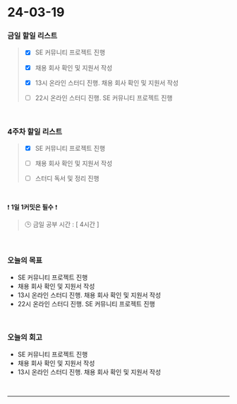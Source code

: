 # 24-03-19
### 금일 할일 리스트
> - [x]  SE 커뮤니티 프로젝트 진행
>
> - [x]  채용 회사 확인 및 지원서 작성
>
> - [x]  13시 온라인 스터디 진행. 채용 회사 확인 및 지원서 작성
>
> - [ ]  22시 온라인 스터디 진행. SE 커뮤니티 프로젝트 진행

<br/>

### 4주차 할일 리스트  
> - [x]  SE 커뮤니티 프로젝트 진행
>
> - [ ]  채용 회사 확인 및 지원서 작성
>
> - [ ]  스터디 독서 및 정리 진행

<br/>

❗ **1일 1커밋은 필수** ❗
> 🕒 금일 공부 시간 : [ 4시간 ]

<br/>

### 오늘의 목표
- SE 커뮤니티 프로젝트 진행
- 채용 회사 확인 및 지원서 작성
- 13시 온라인 스터디 진행. 채용 회사 확인 및 지원서 작성
- 22시 온라인 스터디 진행. SE 커뮤니티 프로젝트 진행

<br>

### 오늘의 회고
- SE 커뮤니티 프로젝트 진행
- 채용 회사 확인 및 지원서 작성
- 13시 온라인 스터디 진행. 채용 회사 확인 및 지원서 작성


<br/>

------------  
